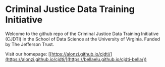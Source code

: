 # Criminal Justice Data Training Initiative
Welcome to the github repo of the Criminal Justice Data Training Initiative (CJDTI) in the School of Data Science at the University of Virginia. Funded by The Jefferson Trust.

Visit our homepage: [[https://alonzi.github.io/cjdti/](https://alonzi.github.io/cjdti/](https://bellaelu.github.io/cjdti-bella/))
